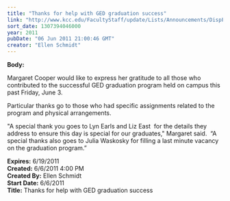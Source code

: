 ```yaml
---
title: "Thanks for help with GED graduation success"
link: "http://www.kcc.edu/FacultyStaff/update/Lists/Announcements/DispForm.aspx?ID=340"
sort_date: 1307394046000
year: 2011
pubDate: "06 Jun 2011 21:00:46 GMT"
creator: "Ellen Schmidt"
---
```


<div><b>Body:</b> <div class=ExternalClass2D3B4539E8AF44CA80A95E0F52A6B6C6><p>Margaret Cooper would like to express her gratitude to all those who contributed to the successful GED graduation program held on campus this past Friday, June 3.</p>
<p>Particular thanks go to those who had specific assignments related to the program and physical arrangements.</p>
<p>&quot;A special thank you goes to Lyn Earls and Liz East  for the details they address to ensure this day is special for our graduates,&quot; Margaret said.  “A special thanks also goes to Julia Waskosky for filling a last minute vacancy on the graduation program.” <br></p>
<div></div></div></div>
<div><b>Expires:</b> 6/19/2011</div>
<div><b>Created:</b> 6/6/2011 4:00 PM</div>
<div><b>Created By:</b> Ellen Schmidt</div>
<div><b>Start Date:</b> 6/6/2011</div>
<div><b>Title:</b> Thanks for help with GED graduation success</div>
